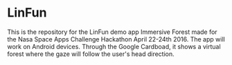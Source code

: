 # LinFun

This is the repository for the LinFun demo app Immersive Forest made for the Nasa Space Apps Challenge Hackathon April 22-24th 2016.
The app will work on Android devices.
Through the Google Cardboad, it shows a virtual forest where the gaze will follow the user's head direction. 
